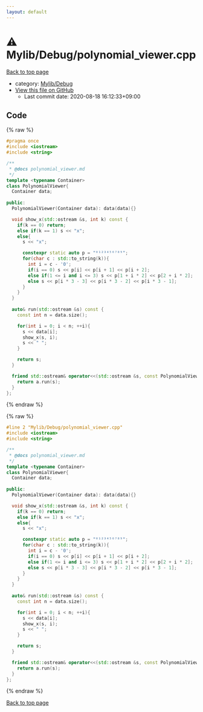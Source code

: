 ```yaml
---
layout: default
---
```


<!-- mathjax config similar to math.stackexchange -->
<script type="text/javascript" async
  src="https://cdnjs.cloudflare.com/ajax/libs/mathjax/2.7.5/MathJax.js?config=TeX-MML-AM_CHTML">
</script>
<script type="text/x-mathjax-config">
  MathJax.Hub.Config({
    TeX: { equationNumbers: { autoNumber: "AMS" }},
    tex2jax: {
      inlineMath: [ ['$','$'] ],
      processEscapes: true
    },
    "HTML-CSS": { matchFontHeight: false },
    displayAlign: "left",
    displayIndent: "2em"
  });
</script>

<script type="text/javascript" src="https://cdnjs.cloudflare.com/ajax/libs/jquery/3.4.1/jquery.min.js"></script>
<script src="https://cdn.jsdelivr.net/npm/jquery-balloon-js@1.1.2/jquery.balloon.min.js" integrity="sha256-ZEYs9VrgAeNuPvs15E39OsyOJaIkXEEt10fzxJ20+2I=" crossorigin="anonymous"></script>
<script type="text/javascript" src="../../../assets/js/copy-button.js"></script>
<link rel="stylesheet" href="../../../assets/css/copy-button.css" />


# :warning: Mylib/Debug/polynomial_viewer.cpp

<a href="../../../index.html">Back to top page</a>

* category: <a href="../../../index.html#0f67555b3039d368e55db69bb4454f7e">Mylib/Debug</a>
* <a href="{{ site.github.repository_url }}/blob/master/Mylib/Debug/polynomial_viewer.cpp">View this file on GitHub</a>
    - Last commit date: 2020-08-18 16:12:33+09:00




## Code

<a id="unbundled"></a>
{% raw %}
```cpp
#pragma once
#include <iostream>
#include <string>

/**
 * @docs polynomial_viewer.md
 */
template <typename Container>
class PolynomialViewer{
  Container data;
  
public:
  PolynomialViewer(Container data): data(data){}

  void show_x(std::ostream &s, int k) const {
    if(k == 0) return;
    else if(k == 1) s << "x";
    else{
      s << "x";

      constexpr static auto p = "⁰¹²³⁴⁵⁶⁷⁸⁹";
      for(char c : std::to_string(k)){
        int i = c - '0';
        if(i == 0) s << p[i] << p[i + 1] << p[i + 2];
        else if(1 <= i and i <= 3) s << p[1 + i * 2] << p[2 + i * 2];
        else s << p[i * 3 - 3] << p[i * 3 - 2] << p[i * 3 - 1];
      }
    }
  }
  
  auto& run(std::ostream &s) const {
    const int n = data.size();

    for(int i = 0; i < n; ++i){
      s << data[i];
      show_x(s, i);
      s << " ";
    }

    return s;
  }

  friend std::ostream& operator<<(std::ostream &s, const PolynomialViewer &a){
    return a.run(s);
  }
};

```
{% endraw %}

<a id="bundled"></a>
{% raw %}
```cpp
#line 2 "Mylib/Debug/polynomial_viewer.cpp"
#include <iostream>
#include <string>

/**
 * @docs polynomial_viewer.md
 */
template <typename Container>
class PolynomialViewer{
  Container data;
  
public:
  PolynomialViewer(Container data): data(data){}

  void show_x(std::ostream &s, int k) const {
    if(k == 0) return;
    else if(k == 1) s << "x";
    else{
      s << "x";

      constexpr static auto p = "⁰¹²³⁴⁵⁶⁷⁸⁹";
      for(char c : std::to_string(k)){
        int i = c - '0';
        if(i == 0) s << p[i] << p[i + 1] << p[i + 2];
        else if(1 <= i and i <= 3) s << p[1 + i * 2] << p[2 + i * 2];
        else s << p[i * 3 - 3] << p[i * 3 - 2] << p[i * 3 - 1];
      }
    }
  }
  
  auto& run(std::ostream &s) const {
    const int n = data.size();

    for(int i = 0; i < n; ++i){
      s << data[i];
      show_x(s, i);
      s << " ";
    }

    return s;
  }

  friend std::ostream& operator<<(std::ostream &s, const PolynomialViewer &a){
    return a.run(s);
  }
};

```
{% endraw %}

<a href="../../../index.html">Back to top page</a>

